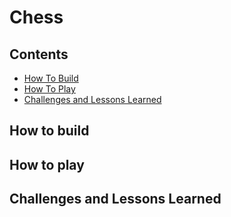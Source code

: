 # Chess

## Contents
   - [How To Build](#how-to-build)
   - [How To Play](#how-to-play)
   - [Challenges and Lessons Learned](#challenges-and-lessons-learned)

## How to build


## How to play


## Challenges and Lessons Learned
